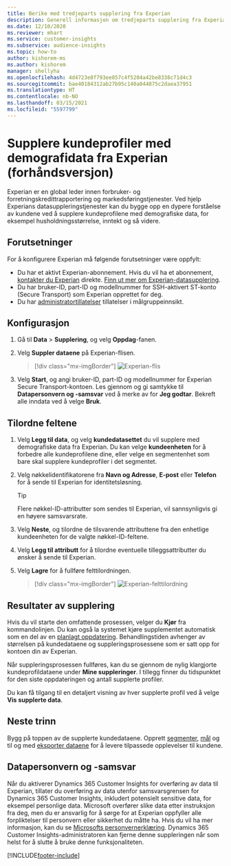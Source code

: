 ```yaml
---
title: Berike med tredjeparts supplering fra Experian
description: Generell informasjon om tredjeparts supplering fra Experian.
ms.date: 12/10/2020
ms.reviewer: mhart
ms.service: customer-insights
ms.subservice: audience-insights
ms.topic: how-to
author: kishorem-ms
ms.author: kishorem
manager: shellyha
ms.openlocfilehash: 4d4723e8f793ee857c4f5204a42be8338c71d4c3
ms.sourcegitcommit: bae40184312ab27b95c140a044875c2daea37951
ms.translationtype: HT
ms.contentlocale: nb-NO
ms.lasthandoff: 03/15/2021
ms.locfileid: "5597799"
---
```

# <a name="enrich-customer-profiles-with-demographics-from-experian-preview"></a>Supplere kundeprofiler med demografidata fra Experian (forhåndsversjon)

Experian er en global leder innen forbruker- og forretningskredittrapportering og markedsføringstjenester. Ved hjelp Experians datasuppleringstjenester kan du bygge opp en dypere forståelse av kundene ved å supplere kundeprofilene med demografiske data, for eksempel husholdningsstørrelse, inntekt og så videre.

## <a name="prerequisites"></a>Forutsetninger

For å konfigurere Experian må følgende forutsetninger være oppfylt:

- Du har et aktivt Experian-abonnement. Hvis du vil ha et abonnement, [kontakter du Experian](https://www.experian.com/marketing-services/contact) direkte. [Finn ut mer om Experian-datasupplering](https://www.experian.com/marketing-services/microsoft?cmpid=ems_web_mci_cdppage).
- Du har bruker-ID, part-ID og modellnummer for SSH-aktivert ST-konto (Secure Transport) som Experian opprettet for deg.
- Du har [administratortillatelser](permissions.md#administrator) tillatelser i målgruppeinnsikt.

## <a name="configuration"></a>Konfigurasjon

1. Gå til **Data** > **Supplering**, og velg **Oppdag**-fanen.

1. Velg **Suppler dataene** på Experian-flisen.

   > [!div class="mx-imgBorder"]
   > ![Experian-flis](media/experian-tile.png "Experian-flis")

1. Velg **Start**, og angi bruker-ID, part-ID og modellnummer for Experian Secure Transport-kontoen. Les gjennom og gi samtykke til **Datapersonvern og -samsvar** ved å merke av for **Jeg godtar**. Bekreft alle inndata ved å velge **Bruk**.

## <a name="map-your-fields"></a>Tilordne feltene

1.  Velg **Legg til data**, og velg **kundedatasettet** du vil supplere med demografiske data fra Experian. Du kan velge **kundeenheten** for å forbedre alle kundeprofilene dine, eller velge en segmentenhet som bare skal supplere kundeprofiler i det segmentet.

1. Velg nøkkelidentifikatorene fra **Navn og Adresse**, **E-post** eller **Telefon** for å sende til Experian for identitetsløsning.

   > [!TIP]
   > Flere nøkkel-ID-attributter som sendes til Experian, vil sannsynligvis gi en høyere samsvarsrate.

1. Velg **Neste**, og tilordne de tilsvarende attributtene fra den enhetlige kundeenheten for de valgte nøkkel-ID-feltene.

1. Velg **Legg til attributt** for å tilordne eventuelle tilleggsattributter du ønsker å sende til Experian.

1.  Velg **Lagre** for å fullføre felttilordningen.

    > [!div class="mx-imgBorder"]
    > ![Experian-felttilordning](media/experian-field-mapping.png "Experian-felttilordning")

## <a name="enrichment-results"></a>Resultater av supplering

Hvis du vil starte den omfattende prosessen, velger du **Kjør** fra kommandolinjen. Du kan også la systemet kjøre supplementet automatisk som en del av en [planlagt oppdatering](system.md#schedule-tab). Behandlingstiden avhenger av størrelsen på kundedataene og suppleringsprosessene som er satt opp for kontoen din av Experian.

Når suppleringsprosessen fullføres, kan du se gjennom de nylig klargjorte kundeprofildataene under **Mine suppleringer**. I tillegg finner du tidspunktet for den siste oppdateringen og antall supplerte profiler.

Du kan få tilgang til en detaljert visning av hver supplerte profil ved å velge **Vis supplerte data**.

## <a name="next-steps"></a>Neste trinn

Bygg på toppen av de supplerte kundedataene. Opprett [segmenter](segments.md), [mål](measures.md) og til og med [eksporter dataene](export-destinations.md) for å levere tilpassede opplevelser til kundene.

## <a name="data-privacy-and-compliance"></a>Datapersonvern og -samsvar

Når du aktiverer Dynamics 365 Customer Insights for overføring av data til Experian, tillater du overføring av data utenfor samsvarsgrensen for Dynamics 365 Customer Insights, inkludert potensielt sensitive data, for eksempel personlige data. Microsoft overfører slike data etter instruksjon fra deg, men du er ansvarlig for å sørge for at Experian oppfyller alle forpliktelser til personvern eller sikkerhet du måtte ha. Hvis du vil ha mer informasjon, kan du se [Microsofts personvernerklæring](https://go.microsoft.com/fwlink/?linkid=396732).
Dynamics 365 Customer Insights-administratoren kan fjerne denne suppleringen når som helst for å slutte å bruke denne funksjonaliteten.


[!INCLUDE[footer-include](../includes/footer-banner.md)]